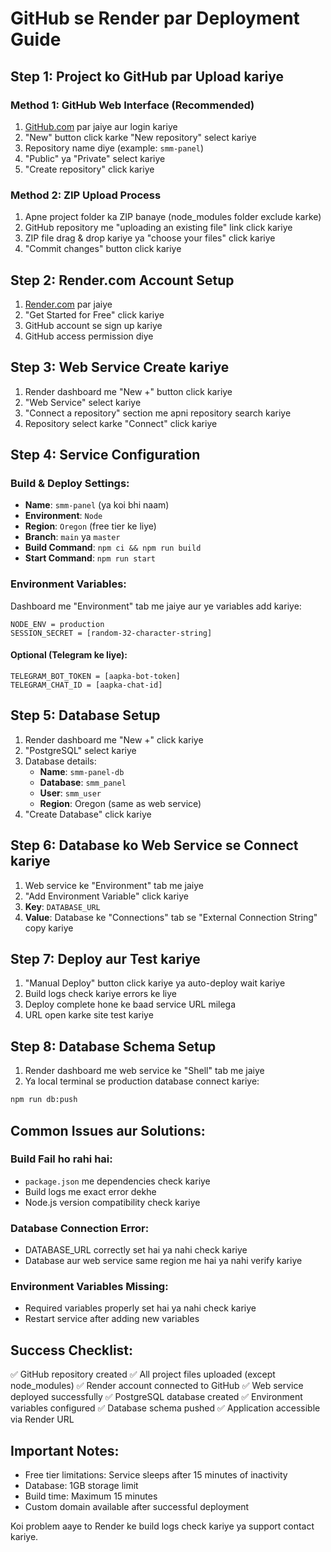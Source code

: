 # GitHub se Render par Deployment Guide

## Step 1: Project ko GitHub par Upload kariye

### Method 1: GitHub Web Interface (Recommended)
1. [GitHub.com](https://github.com) par jaiye aur login kariye
2. "New" button click karke "New repository" select kariye
3. Repository name diye (example: `smm-panel`)
4. "Public" ya "Private" select kariye
5. "Create repository" click kariye

### Method 2: ZIP Upload Process
1. Apne project folder ka ZIP banaye (node_modules folder exclude karke)
2. GitHub repository me "uploading an existing file" link click kariye
3. ZIP file drag & drop kariye ya "choose your files" click kariye
4. "Commit changes" button click kariye

## Step 2: Render.com Account Setup

1. [Render.com](https://render.com) par jaiye
2. "Get Started for Free" click kariye
3. GitHub account se sign up kariye
4. GitHub access permission diye

## Step 3: Web Service Create kariye

1. Render dashboard me "New +" button click kariye
2. "Web Service" select kariye
3. "Connect a repository" section me apni repository search kariye
4. Repository select karke "Connect" click kariye

## Step 4: Service Configuration

### Build & Deploy Settings:
- **Name**: `smm-panel` (ya koi bhi naam)
- **Environment**: `Node`
- **Region**: `Oregon` (free tier ke liye)
- **Branch**: `main` ya `master`
- **Build Command**: `npm ci && npm run build`
- **Start Command**: `npm run start`

### Environment Variables:
Dashboard me "Environment" tab me jaiye aur ye variables add kariye:

```
NODE_ENV = production
SESSION_SECRET = [random-32-character-string]
```

#### Optional (Telegram ke liye):
```
TELEGRAM_BOT_TOKEN = [aapka-bot-token]
TELEGRAM_CHAT_ID = [aapka-chat-id]
```

## Step 5: Database Setup

1. Render dashboard me "New +" click kariye
2. "PostgreSQL" select kariye
3. Database details:
   - **Name**: `smm-panel-db`
   - **Database**: `smm_panel`
   - **User**: `smm_user`
   - **Region**: Oregon (same as web service)
4. "Create Database" click kariye

## Step 6: Database ko Web Service se Connect kariye

1. Web service ke "Environment" tab me jaiye
2. "Add Environment Variable" click kariye
3. **Key**: `DATABASE_URL`
4. **Value**: Database ke "Connections" tab se "External Connection String" copy kariye

## Step 7: Deploy aur Test kariye

1. "Manual Deploy" button click kariye ya auto-deploy wait kariye
2. Build logs check kariye errors ke liye
3. Deploy complete hone ke baad service URL milega
4. URL open karke site test kariye

## Step 8: Database Schema Setup

1. Render dashboard me web service ke "Shell" tab me jaiye
2. Ya local terminal se production database connect kariye:
```bash
npm run db:push
```

## Common Issues aur Solutions:

### Build Fail ho rahi hai:
- `package.json` me dependencies check kariye
- Build logs me exact error dekhe
- Node.js version compatibility check kariye

### Database Connection Error:
- DATABASE_URL correctly set hai ya nahi check kariye
- Database aur web service same region me hai ya nahi verify kariye

### Environment Variables Missing:
- Required variables properly set hai ya nahi check kariye
- Restart service after adding new variables

## Success Checklist:

✅ GitHub repository created
✅ All project files uploaded (except node_modules)
✅ Render account connected to GitHub
✅ Web service deployed successfully
✅ PostgreSQL database created
✅ Environment variables configured
✅ Database schema pushed
✅ Application accessible via Render URL

## Important Notes:

- Free tier limitations: Service sleeps after 15 minutes of inactivity
- Database: 1GB storage limit
- Build time: Maximum 15 minutes
- Custom domain available after successful deployment

Koi problem aaye to Render ke build logs check kariye ya support contact kariye.